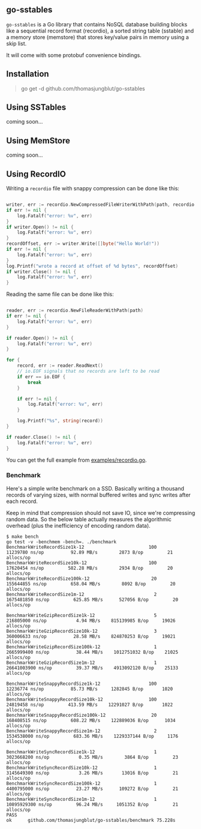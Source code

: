 ## go-sstables

`go-sstables` is a Go library that contains NoSQL database building blocks like a sequential record format (recordio),
a sorted string table (sstable) and a memory store (memstore) that stores key/value pairs in memory using a skip list.

It will come with some protobuf convenience bindings.

## Installation

> go get -d github.com/thomasjungblut/go-sstables

## Using SSTables

coming soon...

## Using MemStore

coming soon...

## Using RecordIO

Writing a `recordio` file with snappy compression can be done like this:

```go

writer, err := recordio.NewCompressedFileWriterWithPath(path, recordio.CompressionTypeSnappy)
if err != nil {
    log.Fatalf("error: %v", err)
}
if writer.Open() != nil {
    log.Fatalf("error: %v", err)
}
recordOffset, err := writer.Write([]byte("Hello World!"))
if err != nil {
    log.Fatalf("error: %v", err)
}
log.Printf("wrote a record at offset of %d bytes", recordOffset)
if writer.Close() != nil {
    log.Fatalf("error: %v", err)
}

```

Reading the same file can be done like this:

```go

reader, err := recordio.NewFileReaderWithPath(path)
if err != nil {
    log.Fatalf("error: %v", err)
}

if reader.Open() != nil {
    log.Fatalf("error: %v", err)
}

for {
    record, err := reader.ReadNext()
    // io.EOF signals that no records are left to be read
    if err == io.EOF {
        break
    }

    if err != nil {
        log.Fatalf("error: %v", err)
    }

    log.Printf("%s", string(record))
}

if reader.Close() != nil {
    log.Fatalf("error: %v", err)
}

```

You can get the full example from [examples/recordio.go](examples/recordio.go).


### Benchmark 

Here's a simple write benchmark on a SSD.
Basically writing a thousand records of varying sizes, with normal buffered writes and sync writes after each record.

Keep in mind that compression should not save IO, since we're compressing random data.
So the below table actually measures the algorithmic overhead (plus the inefficiency of encoding random data).

```
$ make bench
go test -v -benchmem -bench=. ./benchmark
BenchmarkWriteRecordSize1k-12                        100          11239780 ns/op          92.89 MB/s        2873 B/op         21 allocs/op
BenchmarkWriteRecordSize10k-12                       100          17620454 ns/op         582.28 MB/s        2934 B/op         20 allocs/op
BenchmarkWriteRecordSize100k-12                       20         155644855 ns/op         658.04 MB/s        8092 B/op         20 allocs/op
BenchmarkWriteRecordSize1m-12                          2        1675481850 ns/op         625.85 MB/s      527056 B/op         20 allocs/op

BenchmarkWriteGzipRecordSize1k-12                      5         216805000 ns/op           4.94 MB/s    815139985 B/op     19026 allocs/op
BenchmarkWriteGzipRecordSize10k-12                     3         360006633 ns/op          28.58 MB/s    824870253 B/op     19021 allocs/op
BenchmarkWriteGzipRecordSize100k-12                    1        2665999400 ns/op          38.44 MB/s    1012751032 B/op    21025 allocs/op
BenchmarkWriteGzipRecordSize1m-12                      1        26641003900 ns/op         39.37 MB/s    4913092120 B/op    25133 allocs/op

BenchmarkWriteSnappyRecordSize1k-12                  100          12236774 ns/op          85.73 MB/s     1282845 B/op       1020 allocs/op
BenchmarkWriteSnappyRecordSize10k-12                 100          24819458 ns/op         413.59 MB/s    12291027 B/op       1022 allocs/op
BenchmarkWriteSnappyRecordSize100k-12                 20         168408515 ns/op         608.22 MB/s    122889036 B/op      1034 allocs/op
BenchmarkWriteSnappyRecordSize1m-12                    2        1534538000 ns/op         683.36 MB/s    1229337144 B/op     1176 allocs/op

BenchmarkWriteSyncRecordSize1k-12                      1        3023668200 ns/op           0.35 MB/s        3864 B/op         23 allocs/op
BenchmarkWriteSyncRecordSize10k-12                     1        3145649300 ns/op           3.26 MB/s       13016 B/op         21 allocs/op
BenchmarkWriteSyncRecordSize100k-12                    1        4400795000 ns/op          23.27 MB/s      109272 B/op         21 allocs/op
BenchmarkWriteSyncRecordSize1m-12                      1        10895929300 ns/op         96.24 MB/s     1051352 B/op         21 allocs/op
PASS
ok      github.com/thomasjungblut/go-sstables/benchmark 75.228s
```
